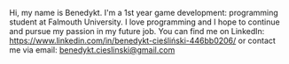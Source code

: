 Hi, my name is Benedykt. I'm a 1st year game development: programming student at Falmouth University. 
I love programming and I hope to continue and pursue my passion in my future job. 
You can find me on LinkedIn: https://www.linkedin.com/in/benedykt-cieśliński-446bb0206/
or contact me via email: benedykt.cieslinski@gmail.com

<!---
BeCoolBeShady/BeCoolBeShady is a ✨ special ✨ repository because its `README.md` (this file) appears on your GitHub profile.
You can click the Preview link to take a look at your changes.
--->
